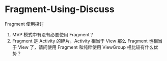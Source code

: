 # Fragment-Using-Discuss
Fragment 使用探讨

1. MVP 模式中有没有必要使用 Fragment？
2. Fragment 是 Activity 的碎片，Activity 相当于 View 那么 Fragment 也相当于 View 了，请问使用 Fragment 和纯粹使用 ViewGroup 相比较有什么优势？
